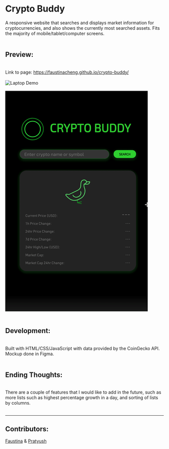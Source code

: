 <h1>Crypto Buddy</h1>

A responsive website that searches and displays market information for cryptocurrencies, and also shows the currently most searched assets. Fits the majority of mobile/tablet/computer screens.
<BR><BR>

<h2><b>Preview:</b></h2>
<BR>
Link to page: <a href="https://faustinacheng.github.io/crypto-buddy/">https://faustinacheng.github.io/crypto-buddy/</a>
<BR><BR>
<img src="images/laptop_demo.gif" alt="Laptop Demo">
<BR><BR>

<img src="images/mobile_demo.gif" alt="Mobile Demo">
<BR><BR>

<h2><b>Development:</b></h2>
<BR>
Built with HTML/CSS/JavaScript with data provided by the CoinGecko API. Mockup done in Figma.
<BR><BR>
<h2><b>Ending Thoughts:</b></h2>
<BR>
There are a couple of features that I would like to add in the future, such as more lists such as highest percentage growth in a day, and sorting of lists by columns.
<BR><BR>
<HR>
<H2><B>Contributors:</B></H2>
<a href="https://github.com/faustinacheng">Faustina</a> &
<a href="https://github.com/Pratyush-exe">Pratyush</a>
